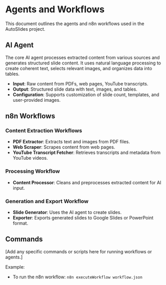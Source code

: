# Agents and Workflows

This document outlines the agents and n8n workflows used in the AutoSlides project.

## AI Agent

The core AI agent processes extracted content from various sources and generates structured slide content. It uses natural language processing to create coherent text, selects relevant images, and organizes data into tables.

- **Input**: Raw content from PDFs, web pages, YouTube transcripts.
- **Output**: Structured slide data with text, images, and tables.
- **Configuration**: Supports customization of slide count, templates, and user-provided images.

## n8n Workflows

### Content Extraction Workflows

- **PDF Extractor**: Extracts text and images from PDF files.
- **Web Scraper**: Scrapes content from web pages.
- **YouTube Transcript Fetcher**: Retrieves transcripts and metadata from YouTube videos.

### Processing Workflow

- **Content Processor**: Cleans and preprocesses extracted content for AI input.

### Generation and Export Workflow

- **Slide Generator**: Uses the AI agent to create slides.
- **Exporter**: Exports generated slides to Google Slides or PowerPoint format.

## Commands

[Add any specific commands or scripts here for running workflows or agents.]

Example:
- To run the n8n workflow: `n8n executeWorkflow workflow.json`